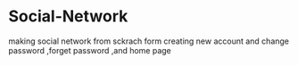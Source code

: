 # Social-Network
making social network from sckrach form creating new account and change password ,forget password ,and home page
